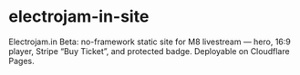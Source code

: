 # electrojam-in-site
Electrojam.in Beta: no-framework static site for M8 livestream — hero, 16:9 player, Stripe “Buy Ticket”, and protected badge. Deployable on Cloudflare Pages.
